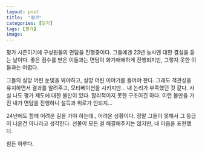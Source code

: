 ```yaml
---
layout: post
title:  "평가"
categories: [일기]
tags: [평가]
image: 
---
```


평가 시즌이기에 구성원들의 면담을 진행중이다. 그들에겐 23년 농사엔 대한 결실을 듣는 날이다.
좋은 점수를 받은 이들과는 면담이 화기애애하게 진행되지만, 그렇지 못한 이들과는 어렵다.

그들의 실망 어린 눈빛을 봐야하고, 실망 어린 이야기를 들어야 한다.
그래도 객관성을 유지하면서 결과를 알려주고, 모티베이션을 시키지만... 내 논리가 부족했던 것 같다.
사실 나도 평가 제도에 대한 불만이 있다. 합리적이지 못한 구조이긴 하다. 이런 불만을 가진 내가 면담을 진행하니 설득과 위로가 안되지...

24년에도 함께 어려운 길을 가야 하는데., 어려운 상황이다. 정말 그들이 못해서 그 등급이 나온건 아니라고 생각한다.
선물이 모든 걸 해결해주지는 않지만, 내 마음을 표현했다.

힘든 하루다.
